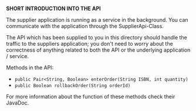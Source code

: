 __SHORT INTRODUCTION INTO THE API__

The supplier application is running as a service in the background. You can communicate with the application through the SupplierApi-Class.

The API which has been supplied to you in this directory should handle the traffic to the suppliers application; you don't need to worry about the correctness of anything related to both the API or the underlying application / service.

Methods in the API:

- `public Pair<String, Boolean> enterOrder(String ISBN, int quantity)`
- `public Boolean rollbackOrder(String orderId)`

For more information about the function of these methods check their JavaDoc.
